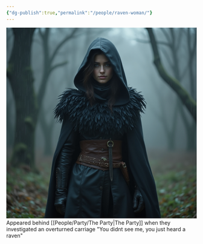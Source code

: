 ```yaml
---
{"dg-publish":true,"permalink":"/people/raven-woman/"}
---
```


![RavenWoman.jpg|500](/img/user/Images/RavenWoman.jpg)
Appeared behind [[People/Party/The Party\|The Party]] when they investigated an overturned carriage
"You didnt see me, you just heard a raven"